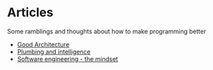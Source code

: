 # Articles

Some ramblings and thoughts about how to make programming better

* [Good Architecture](/good-architecture)
* [Plumbing and intelligence](/plumbing-and-intelligence)
* [Software engineering - the mindset](/the-mindset)
